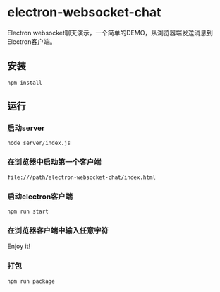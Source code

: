 # electron-websocket-chat

Electron websocket聊天演示，一个简单的DEMO，从浏览器端发送消息到Electron客户端。

## 安装

```
npm install
```

## 运行

### 启动server

```
node server/index.js
```

### 在浏览器中启动第一个客户端

```
file:///path/electron-websocket-chat/index.html
```

### 启动electron客户端

```
npm run start
```

### 在浏览器客户端中输入任意字符

Enjoy it!

### 打包

```
npm run package
```
